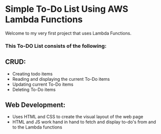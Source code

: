 # Simple To-Do List Using AWS Lambda Functions

Welcome to my very first project that uses Lambda Functions. 


### This To-DO List consists of the following:
## CRUD:
- Creating todo items
- Reading and displaying the current To-Do items
- Updating current To-Do items
- Deleting To-Do items

## Web Development: 
- Uses HTML and CSS to create the visual layout of the web page
- HTML and JS work hand in hand to fetch and display to-do's from and to the Lambda functions

